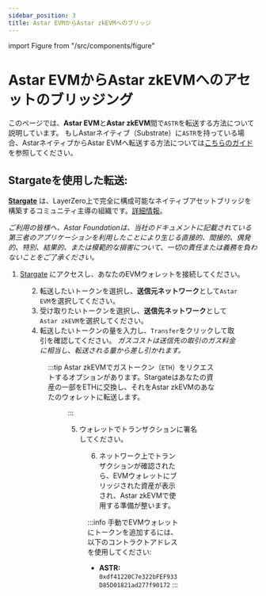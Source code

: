 ```yaml
---
sidebar_position: 3
title: Astar EVMからAstar zkEVMへのブリッジ
---
```


import Figure from "/src/components/figure"

# Astar EVMからAstar zkEVMへのアセットのブリッジング

このページでは、**Astar EVM**と**Astar zkEVM**間で`ASTR`を転送する方法について説明しています。
もしAstarネイティブ（Substrate）に`ASTR`を持っている場合、AstarネイティブからAstar EVMへ転送する方法については[こちらのガイド](/docs/use/manage-assets/transfer-tokens#sending-astrsdn-to-astar-evm-from-astar-native-or-any-tokens-in-the-account)を参照してください。

## Stargateを使用した転送:

**[Stargate](https://stargate.finance/transfer)** は、LayerZero上で完全に構成可能なネイティブアセットブリッジを構築するコミュニティ主導の組織です。[詳細情報](https://stargateprotocol.gitbook.io/stargate/v/user-docs)。

*ご利用の皆様へ、Astar Foundationは、当社のドキュメントに記載されている第三者のアプリケーションを利用したことにより生じる直接的、間接的、偶発的、特別、結果的、または模範的な損害について、一切の責任または義務を負わないことをご了承ください。*

1. [Stargate](https://stargate.finance/transfer) にアクセスし、あなたのEVMウォレットを接続してください。

<Figure src={require('/docs/use/zkevm-guides/img/Stargate_1.png').default} width="70%" />

2. 転送したいトークンを選択し、**送信元ネットワーク**として`Astar EVM`を選択してください。
3. 受け取りたいトークンを選択し、**送信先ネットワーク**として`Astar zkEVM`を選択してください。
4. 転送したいトークンの量を入力し、`Transfer`をクリックして取引を確認してください。
*ガスコストは送信先の取引のガス料金に相当し、転送される量から差し引かれます。*

<Figure src={require('/docs/use/zkevm-guides/img/Stargate_2.png').default} width="60%" />

:::tip
Astar zkEVMでガストークン（`ETH`）をリクエストするオプションがあります。Stargateはあなたの資産の一部をETHに交換し、それをAstar zkEVMのあなたのウォレットに転送します。

<Figure src={require('/docs/use/zkevm-guides/img/Stargate_3.png').default} width="95%" />
:::

5. ウォレットでトランザクションに署名してください。

<Figure src={require('/docs/use/zkevm-guides/img/Stargate_4.png').default} width="50%" />

6. ネットワーク上でトランザクションが確認されたら、EVMウォレットにブリッジされた資産が表示され、Astar zkEVMで使用する準備が整います。

:::info
手動でEVMウォレットにトークンを追加するには、以下のコントラクトアドレスを使用してください:
- **ASTR:** `0xdf41220C7e322bFEF933D85D01821ad277f90172`
:::
